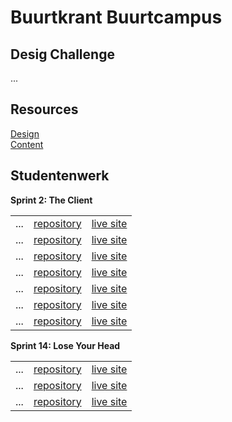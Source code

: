 # Buurtkrant Buurtcampus

## Desig Challenge
...

## Resources
[Design](...)  
[Content](...)

## Studentenwerk

**Sprint 2: The Client**  

|  |  |  | 
| :--------------- | :--------------- | :--------------- |
| ... |	[repository](...)  |	[live site](...) |
| ... |	[repository](...)  |	[live site](...) |
| ... |	[repository](...)  |	[live site](...) |
| ... |	[repository](...)  |	[live site](...) |
| ... |	[repository](...)  |	[live site](...) |
| ... |	[repository](...)  |	[live site](...) |
| ... |	[repository](...)  |	[live site](...) |

**Sprint 14: Lose Your Head**  

|  |  |  | 
| :--------------- | :--------------- | :--------------- |
| ... |	[repository](...)  |	[live site](...) |
| ... |	[repository](...)  |	[live site](...) |
| ... |	[repository](...)  |	[live site](...) |

 




